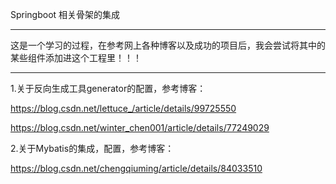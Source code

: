 Springboot 相关骨架的集成
*****************************************************************************************************
这是一个学习的过程，在参考网上各种博客以及成功的项目后，我会尝试将其中的某些组件添加进这个工程里！！！
*****************************************************************************************************
1.关于反向生成工具generator的配置，参考博客：

https://blog.csdn.net/lettuce_/article/details/99725550

https://blog.csdn.net/winter_chen001/article/details/77249029

2.关于Mybatis的集成，配置，参考博客：

https://blog.csdn.net/chengqiuming/article/details/84033510
